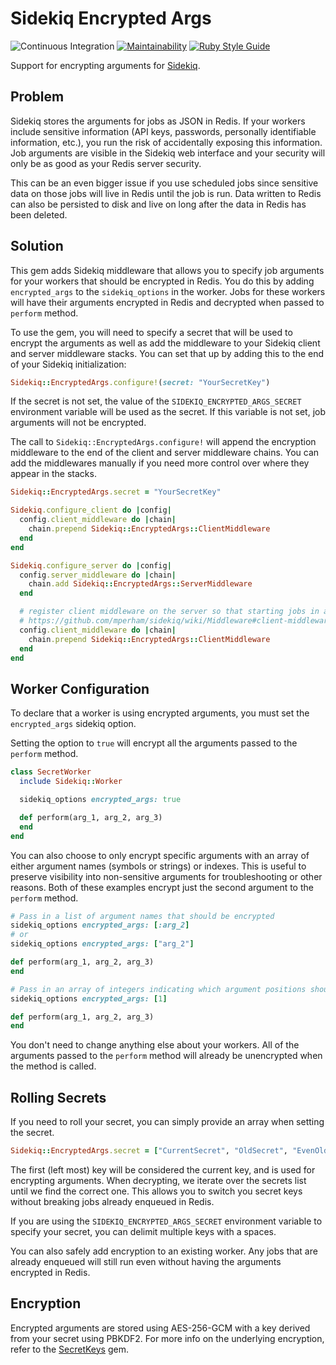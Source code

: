 # Sidekiq Encrypted Args

![Continuous Integration](https://github.com/bdurand/sidekiq-encrypted_args/workflows/Continuous%20Integration/badge.svg?branch=master)
[![Maintainability](https://api.codeclimate.com/v1/badges/70ab3782e4d5285eb173/maintainability)](https://codeclimate.com/github/bdurand/sidekiq-encrypted_args/maintainability)
[![Ruby Style Guide](https://img.shields.io/badge/code_style-standard-brightgreen.svg)](https://github.com/testdouble/standard)

Support for encrypting arguments for [Sidekiq](https://github.com/mperham/sidekiq).

## Problem

Sidekiq stores the arguments for jobs as JSON in Redis. If your workers include sensitive information (API keys, passwords, personally identifiable information, etc.), you run the risk of accidentally exposing this information. Job arguments are visible in the Sidekiq web interface and your security will only be as good as your Redis server security.

This can be an even bigger issue if you use scheduled jobs since sensitive data on those jobs will live in Redis until the job is run. Data written to Redis can also be persisted to disk and live on long after the data in Redis has been deleted.

## Solution

This gem adds Sidekiq middleware that allows you to specify job arguments for your workers that should be encrypted in Redis. You do this by adding `encrypted_args` to the `sidekiq_options` in the worker. Jobs for these workers will have their arguments encrypted in Redis and decrypted when passed to `perform` method.

To use the gem, you will need to specify a secret that will be used to encrypt the arguments as well as add the middleware to your Sidekiq client and server middleware stacks. You can set that up by adding this to the end of your Sidekiq initialization:

```ruby
Sidekiq::EncryptedArgs.configure!(secret: "YourSecretKey")
```

If the secret is not set, the value of the `SIDEKIQ_ENCRYPTED_ARGS_SECRET` environment variable will be used as the secret. If this variable is not set, job arguments will not be encrypted.

The call to `Sidekiq::EncryptedArgs.configure!` will append the encryption middleware to the end of the client and server middleware chains. You can add the middlewares manually if you need more control over where they appear in the stacks.

```ruby
Sidekiq::EncryptedArgs.secret = "YourSecretKey"

Sidekiq.configure_client do |config|
  config.client_middleware do |chain|
    chain.prepend Sidekiq::EncryptedArgs::ClientMiddleware
  end
end

Sidekiq.configure_server do |config|
  config.server_middleware do |chain|
    chain.add Sidekiq::EncryptedArgs::ServerMiddleware
  end

  # register client middleware on the server so that starting jobs in a Sidekiq::Worker also get encrypted args
  # https://github.com/mperham/sidekiq/wiki/Middleware#client-middleware-registered-in-both-places
  config.client_middleware do |chain|
    chain.prepend Sidekiq::EncryptedArgs::ClientMiddleware
  end
end
```

## Worker Configuration

To declare that a worker is using encrypted arguments, you must set the `encrypted_args` sidekiq option.

Setting the option to `true` will encrypt all the arguments passed to the `perform` method.

```ruby
class SecretWorker
  include Sidekiq::Worker

  sidekiq_options encrypted_args: true

  def perform(arg_1, arg_2, arg_3)
  end
end
```

You can also choose to only encrypt specific arguments with an array of either argument names (symbols or strings) or indexes. This is useful to preserve visibility into non-sensitive arguments for troubleshooting or other reasons. Both of these examples encrypt just the second argument to the `perform` method.

```ruby
# Pass in a list of argument names that should be encrypted
sidekiq_options encrypted_args: [:arg_2]
# or
sidekiq_options encrypted_args: ["arg_2"]

def perform(arg_1, arg_2, arg_3)
end
```

```ruby
# Pass in an array of integers indicating which argument positions should be encrypted
sidekiq_options encrypted_args: [1]

def perform(arg_1, arg_2, arg_3)
end
```

You don't need to change anything else about your workers. All of the arguments passed to the `perform` method will already be unencrypted when the method is called.

## Rolling Secrets

If you need to roll your secret, you can simply provide an array when setting the secret.

```ruby
Sidekiq::EncryptedArgs.secret = ["CurrentSecret", "OldSecret", "EvenOlderSecret"]
```

The first (left most) key will be considered the current key, and is used for encrypting arguments. When decrypting, we iterate over the secrets list until we find the correct one. This allows you to switch you secret keys without breaking jobs already enqueued in Redis.

If you are using the `SIDEKIQ_ENCRYPTED_ARGS_SECRET` environment variable to specify your secret, you can delimit multiple keys with a spaces.

You can also safely add encryption to an existing worker. Any jobs that are already enqueued will still run even without having the arguments encrypted in Redis.

## Encryption

Encrypted arguments are stored using AES-256-GCM with a key derived from your secret using PBKDF2. For more info on the underlying encryption, refer to the [SecretKeys](https://github.com/bdurand/secret_keys) gem.
